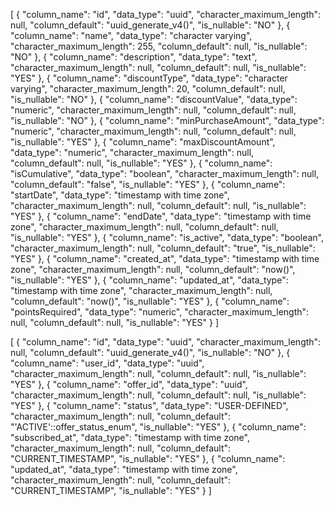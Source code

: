 [
  {
    "column_name": "id",
    "data_type": "uuid",
    "character_maximum_length": null,
    "column_default": "uuid_generate_v4()",
    "is_nullable": "NO"
  },
  {
    "column_name": "name",
    "data_type": "character varying",
    "character_maximum_length": 255,
    "column_default": null,
    "is_nullable": "NO"
  },
  {
    "column_name": "description",
    "data_type": "text",
    "character_maximum_length": null,
    "column_default": null,
    "is_nullable": "YES"
  },
  {
    "column_name": "discountType",
    "data_type": "character varying",
    "character_maximum_length": 20,
    "column_default": null,
    "is_nullable": "NO"
  },
  {
    "column_name": "discountValue",
    "data_type": "numeric",
    "character_maximum_length": null,
    "column_default": null,
    "is_nullable": "NO"
  },
  {
    "column_name": "minPurchaseAmount",
    "data_type": "numeric",
    "character_maximum_length": null,
    "column_default": null,
    "is_nullable": "YES"
  },
  {
    "column_name": "maxDiscountAmount",
    "data_type": "numeric",
    "character_maximum_length": null,
    "column_default": null,
    "is_nullable": "YES"
  },
  {
    "column_name": "isCumulative",
    "data_type": "boolean",
    "character_maximum_length": null,
    "column_default": "false",
    "is_nullable": "YES"
  },
  {
    "column_name": "startDate",
    "data_type": "timestamp with time zone",
    "character_maximum_length": null,
    "column_default": null,
    "is_nullable": "YES"
  },
  {
    "column_name": "endDate",
    "data_type": "timestamp with time zone",
    "character_maximum_length": null,
    "column_default": null,
    "is_nullable": "YES"
  },
  {
    "column_name": "is_active",
    "data_type": "boolean",
    "character_maximum_length": null,
    "column_default": "true",
    "is_nullable": "YES"
  },
  {
    "column_name": "created_at",
    "data_type": "timestamp with time zone",
    "character_maximum_length": null,
    "column_default": "now()",
    "is_nullable": "YES"
  },
  {
    "column_name": "updated_at",
    "data_type": "timestamp with time zone",
    "character_maximum_length": null,
    "column_default": "now()",
    "is_nullable": "YES"
  },
  {
    "column_name": "pointsRequired",
    "data_type": "numeric",
    "character_maximum_length": null,
    "column_default": null,
    "is_nullable": "YES"
  }
]



[
  {
    "column_name": "id",
    "data_type": "uuid",
    "character_maximum_length": null,
    "column_default": "uuid_generate_v4()",
    "is_nullable": "NO"
  },
  {
    "column_name": "user_id",
    "data_type": "uuid",
    "character_maximum_length": null,
    "column_default": null,
    "is_nullable": "YES"
  },
  {
    "column_name": "offer_id",
    "data_type": "uuid",
    "character_maximum_length": null,
    "column_default": null,
    "is_nullable": "YES"
  },
  {
    "column_name": "status",
    "data_type": "USER-DEFINED",
    "character_maximum_length": null,
    "column_default": "'ACTIVE'::offer_status_enum",
    "is_nullable": "YES"
  },
  {
    "column_name": "subscribed_at",
    "data_type": "timestamp with time zone",
    "character_maximum_length": null,
    "column_default": "CURRENT_TIMESTAMP",
    "is_nullable": "YES"
  },
  {
    "column_name": "updated_at",
    "data_type": "timestamp with time zone",
    "character_maximum_length": null,
    "column_default": "CURRENT_TIMESTAMP",
    "is_nullable": "YES"
  }
]




  